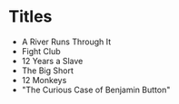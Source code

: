 # Titles

- A River Runs Through It
- Fight Club
- 12 Years a Slave
- The Big Short
- 12 Monkeys
 - "The Curious Case of Benjamin Button"
